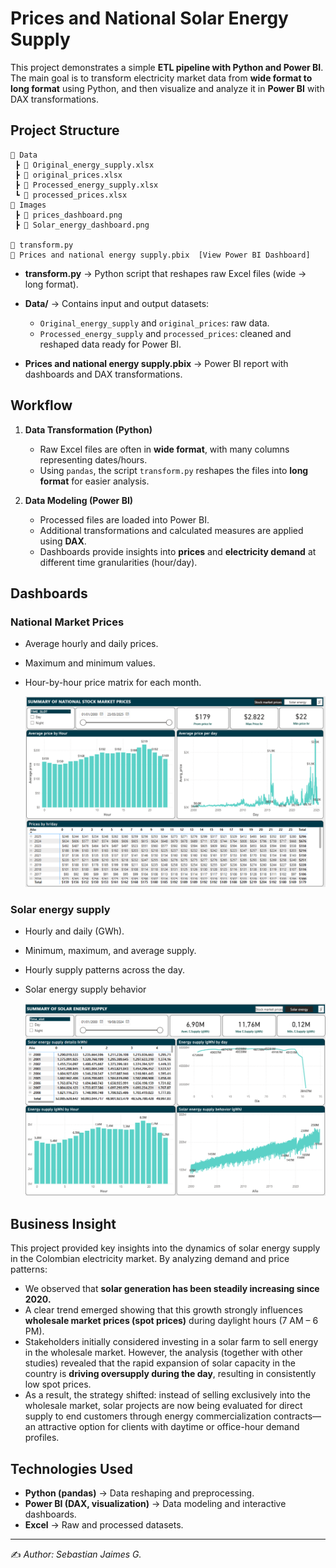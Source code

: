 # Prices and National Solar Energy Supply

This project demonstrates a simple **ETL pipeline with Python and Power BI**. The main goal is to transform electricity market data from **wide format to long format** using Python, and then visualize and analyze it in **Power BI** with DAX transformations.

## Project Structure

```
📂 Data  
 ┣ 📄 Original_energy_supply.xlsx  
 ┣ 📄 original_prices.xlsx  
 ┣ 📄 Processed_energy_supply.xlsx  
 ┗ 📄 processed_prices.xlsx  
📂 Images
 ┣ 📄 prices_dashboard.png 
 ┣ 📄 Solar_energy_dashboard.png

📄 transform.py  
📄 Prices and national energy supply.pbix  [View Power BI Dashboard]
```

* **transform.py** → Python script that reshapes raw Excel files (wide → long format).
* **Data/** → Contains input and output datasets:

  * `Original_energy_supply` and `original_prices`: raw data.
  * `Processed_energy_supply` and `processed_prices`: cleaned and reshaped data ready for Power BI.
* **Prices and national energy supply.pbix** → Power BI report with dashboards and DAX transformations.

## Workflow

1. **Data Transformation (Python)**

   * Raw Excel files are often in **wide format**, with many columns representing dates/hours.
   * Using `pandas`, the script `transform.py` reshapes the files into **long format** for easier analysis.

2. **Data Modeling (Power BI)**

   * Processed files are loaded into Power BI.
   * Additional transformations and calculated measures are applied using **DAX**.
   * Dashboards provide insights into **prices** and **electricity demand** at different time granularities (hour/day).

## Dashboards

### National Market Prices

* Average hourly and daily prices.
* Maximum and minimum values.
* Hour-by-hour price matrix for each month.
  
  ![Prices Dashboard](./Images/prices_dashboard.png)

### Solar energy supply

* Hourly and daily (GWh).
* Minimum, maximum, and average supply.
* Hourly supply patterns across the day.
* Solar energy supply behavior
  
  ![Demand Dashboard](./Images/Solar_energy_dashboard.png)

## Business Insight
This project provided key insights into the dynamics of solar energy supply in the Colombian electricity market. By analyzing demand and price patterns:
* We observed that **solar generation has been steadily increasing since 2020.**
* A clear trend emerged showing that this growth strongly influences **wholesale market prices (spot prices)** during daylight hours (7 AM – 6 PM).
* Stakeholders initially considered investing in a solar farm to sell energy in the wholesale market. However, the analysis (together with other studies) revealed that the rapid expansion of solar capacity in the country is **driving oversupply during the day**, resulting in consistently low spot prices.
* As a result, the strategy shifted: instead of selling exclusively into the wholesale market, solar projects are now being evaluated for direct supply to end customers through energy commercialization contracts—an attractive option for clients with daytime or office-hour demand profiles.

## Technologies Used

* **Python (pandas)** → Data reshaping and preprocessing.
* **Power BI (DAX, visualization)** → Data modeling and interactive dashboards.
* **Excel** → Raw and processed datasets.

---

✍️ *Author: Sebastian Jaimes G.*


